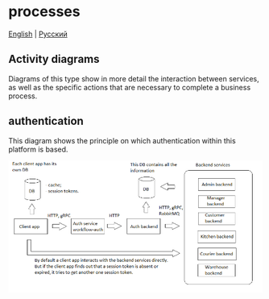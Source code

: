 # processes

[English](README.md) | [Русский](README.ru.md)

## Activity diagrams

Diagrams of this type show in more detail the interaction between services, as well as the specific actions that are necessary to complete a business process.

## authentication

This diagram shows the principle on which authentication within this platform is based.

![authentication](../img/authentication.png)
